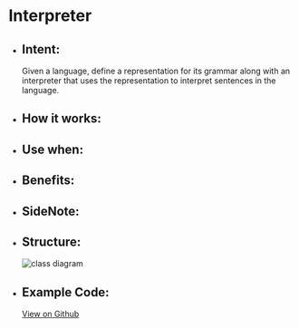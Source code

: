 # Interpreter

- ## Intent:
  Given a language, define a representation for its grammar along with an interpreter that uses the representation to interpret sentences in the language.

- ## How it works:
  
  

- ## Use when:
  

- ## Benefits:
  

- ## SideNote:
  

- ## Structure:
  ![class diagram]()

- ## Example Code:
  [View on Github](https://github.com/TheUltimateOptimist/Design-Patterns/blob/master/ChainOfResponsibility/interpreter_example.dart)

```
```